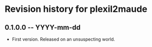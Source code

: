 # Revision history for plexil2maude

## 0.1.0.0 -- YYYY-mm-dd

* First version. Released on an unsuspecting world.
